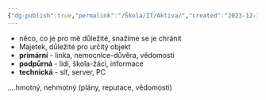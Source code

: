 ```yaml
---
{"dg-publish":true,"permalink":"/Škola/IT/Aktiva/","created":"2023-12-18T11:40:49.921+01:00","updated":"2024-03-14T18:21:59.540+01:00"}
---
```


- něco, co je pro mě důležité, snažíme se je chránit
- Majetek, důležité pro určitý objekt
- **primární** - linka, nemocnice-důvěra, vědomosti
- **podpůrná** - lidi, škola-žáci, informace
- **technická** - síť, server, PC

….hmotný, nehmotný (plány, reputace, vědomosti)